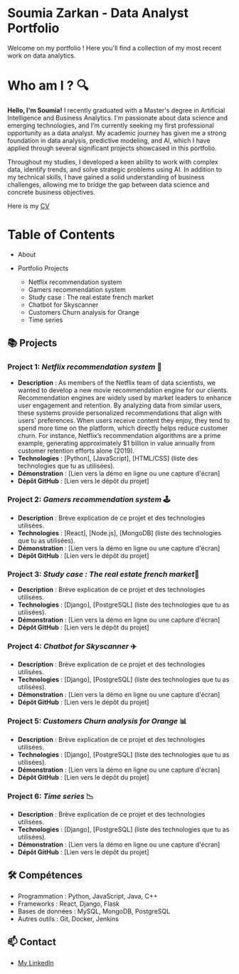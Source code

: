# Soumia Zarkan - Data Analyst Portfolio 

Welcome on my portfolio ! Here you'll find a collection of my most recent work on data analytics.

# Who am I ? 🔍

**Hello, I'm Soumia!** I recently graduated with a Master's degree in Artificial Intelligence and Business Analytics. I'm passionate about data science and emerging technologies, and I’m currently seeking my first professional opportunity as a data analyst. My academic journey has given me a strong foundation in data analysis, predictive modeling, and AI, which I have applied through several significant projects showcased in this portfolio.

Throughout my studies, I developed a keen ability to work with complex data, identify trends, and solve strategic problems using AI. In addition to my technical skills, I have gained a solid understanding of business challenges, allowing me to bridge the gap between data science and concrete business objectives.

Here is my [CV](./CV-SZ.pdf)


# Table of Contents

- About

- Portfolio Projects
  
  - Netflix recommendation system 
  - Gamers recommendation system
  - Study case : The real estate french market
  - Chatbot for Skyscanner
  - Customers Churn analysis for Orange
  - Time series 


## 📚 Projects

### Project 1:  _Netflix recommendation system_ 🎥
- **Description** : As members of the Netflix team of data scientists, we wanted to develop a new movie recommendation engine for our clients. Recommendation engines are widely used by market leaders to enhance user engagement and retention. By analyzing data from similar users, these systems provide personalized recommendations that align with users' preferences. When users receive content they enjoy, they tend to spend more time on the platform, which directly helps reduce customer churn. For instance, Netflix’s recommendation algorithms are a prime example, generating approximately $1 billion in value annually from customer retention efforts alone (2019).
- **Technologies** : [Python], [JavaScript], [HTML/CSS] (liste des technologies que tu as utilisées).
- **Démonstration** : [Lien vers la démo en ligne ou une capture d'écran]
- **Dépôt GitHub** : [Lien vers le dépôt du projet]



### Project 2:  _Gamers recommendation system_ 🕹️
- **Description** : Brève explication de ce projet et des technologies utilisées.
- **Technologies** : [React], [Node.js], [MongoDB] (liste des technologies que tu as utilisées).
- **Démonstration** : [Lien vers la démo en ligne ou une capture d'écran]
- **Dépôt GitHub** : [Lien vers le dépôt du projet]



### Project 3:  _Study case : The real estate french market_🏡
- **Description** : Brève explication de ce projet et des technologies utilisées.
- **Technologies** : [Django], [PostgreSQL] (liste des technologies que tu as utilisées).
- **Démonstration** : [Lien vers la démo en ligne ou une capture d'écran]
- **Dépôt GitHub** : [Lien vers le dépôt du projet]



### Project 4:  _Chatbot for Skyscanner_ ✈️
- **Description** : Brève explication de ce projet et des technologies utilisées.
- **Technologies** : [Django], [PostgreSQL] (liste des technologies que tu as utilisées).
- **Démonstration** : [Lien vers la démo en ligne ou une capture d'écran]
- **Dépôt GitHub** : [Lien vers le dépôt du projet]



### Project 5: _Customers Churn analysis for Orange_ 📊
- **Description** : Brève explication de ce projet et des technologies utilisées.
- **Technologies** : [Django], [PostgreSQL] (liste des technologies que tu as utilisées).
- **Démonstration** : [Lien vers la démo en ligne ou une capture d'écran]
- **Dépôt GitHub** : [Lien vers le dépôt du projet]



### Project 6:  _Time series_ 📉
- **Description** : Brève explication de ce projet et des technologies utilisées.
- **Technologies** : [Django], [PostgreSQL] (liste des technologies que tu as utilisées).
- **Démonstration** : [Lien vers la démo en ligne ou une capture d'écran]
- **Dépôt GitHub** : [Lien vers le dépôt du projet]



## 🛠️ Compétences

- Programmation : Python, JavaScript, Java, C++
- Frameworks : React, Django, Flask
- Bases de données : MySQL, MongoDB, PostgreSQL
- Autres outils : Git, Docker, Jenkins

## 📫 Contact

- [My LinkedIn](//www.linkedin.com/in/soumia-zarkan-a0503b178)

